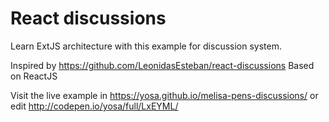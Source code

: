 # React discussions
Learn ExtJS architecture with this example for discussion system.

Inspired by https://github.com/LeonidasEsteban/react-discussions
Based on ReactJS

Visit the live example in https://yosa.github.io/melisa-pens-discussions/
or edit http://codepen.io/yosa/full/LxEYML/
